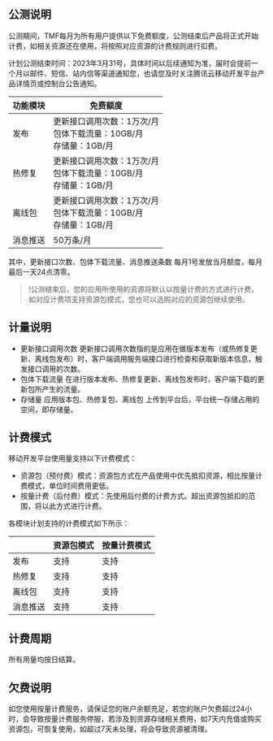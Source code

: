 ## 公测说明
公测期间，TMF每月为所有用户提供以下免费额度，公测结束后产品将正式开始计费，如相关资源还在使用，将按照对应资源的计费规则进行扣费。

计划公测结束时间：2023年3月31号，具体时间以后续通知为准，届时会提前一个月以邮件、短信、站内信等渠道通知您，也请您及时关注腾讯云移动开发平台产品详情页或控制台公告通知。

| 功能模块 | 免费额度                                                     |
| -------- | ------------------------------------------------------------ |
| 发布     | 更新接口调用次数：1万次/月<br>包体下载流量：10GB/月<br>存储量：1GB/月 |
| 热修复   | 更新接口调用次数：1万次/月<br/>包体下载流量：10GB/月<br/>存储量：1GB/月 |
| 离线包   | 更新接口调用次数：1万次/月<br/>包体下载流量：10GB/月<br/>存储量：1GB/月 |
| 消息推送 | 50万条/月                                                    |

其中，更新接口次数、包体下载流量、消息推送条数 每月1号发放当月额度，每月最后一天24点清零。
>!公测结束后，您的应用所使用的资源将默认以按量计费的方式进行计费，如对应计费项支持资源包模式，您也可以选购对应的资源包继续使用。

## 计量说明
- 更新接口调用次数
更新接口调用次数指的是应用在做版本发布（或热修复更新、离线包发布）时，客户端调用服务端接口进行检查和获取新版本信息，触发接口调用的次数。
- 包体下载流量
在进行版本发布、热修复更新、离线包发布时，客户端下载的更新包所产生的流量。
- 存储量
应用版本包、热修复包、离线包 上传到平台后，平台统一存储占用的空间，即存储量。

## 计费模式
移动开发平台使用量支持以下计费模式：
- 资源包（预付费）模式：资源包方式在产品使用中优先抵扣资源，相比按量计费模式，单位时间费用更低。
- 按量计费（后付费）模式：先使用后付费的计费方式。超出资源包抵扣的范围，将以此方式进行计费。

各模块计划支持的计费模式如下所示：

|          | 资源包模式 | 按量计费模式 |
| -------- | ---------- | ------------ |
| 发布     | 支持       | 支持         |
| 热修复   | 支持       | 支持         |
| 离线包   | 支持       | 支持         |
| 消息推送 | 支持       | 支持         |

## 计费周期
所有用量均按日结算。

## 欠费说明
如您使用按量计费服务，请保证您的账户余额充足，若您的账户欠费超过24小时，会导致按量计费服务停服，若涉及到资源存储相关费用，如7天内充值或购买资源包，可恢复使用，如超过7天未处理，将会导致资源被清理。
